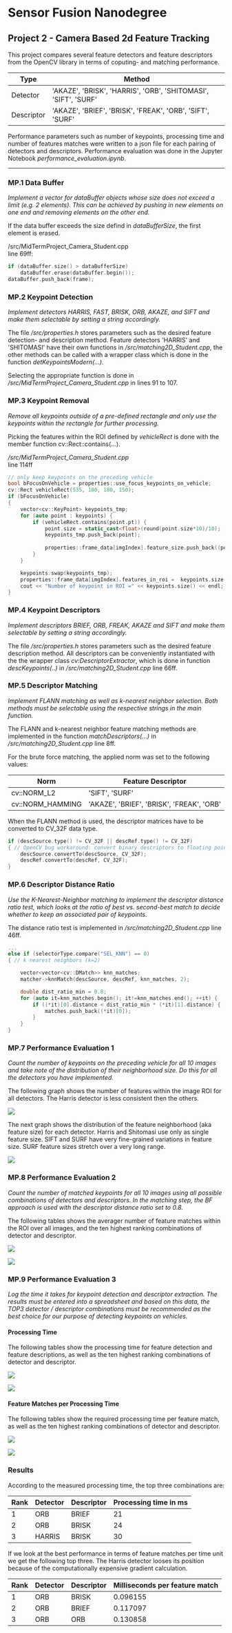# Sensor Fusion Nanodegree

## Project 2 - Camera Based 2d Feature Tracking
This project compares several feature detectors and feature descriptors from the OpenCV library in terms of coputing- and matching performance. 

|Type	|Method	|
|---	|---	|
|Detector	|'AKAZE', 'BRISK', 'HARRIS', 'ORB', 'SHITOMASI', 'SIFT', 'SURF'	|
|Descriptor	|'AKAZE', 'BRIEF', 'BRISK', 'FREAK', 'ORB', 'SIFT', 'SURF'		|

Performance parameters such as number of keypoints, processing time and number of features matches were written to a json file for each pairing of detectors and descriptors. Performance evaluation was done in the Jupyter Notebook _performance_evaluation.ipynb_.

---

[//]: # (Image References)

[img01]: ./img/img01.png " "
[img02]: ./img/img02.png " "
[img03]: ./img/img03.png " "
[img04]: ./img/img04.png " "
[img05]: ./img/img05.png " "
[img06]: ./img/img06.png " "
[img07]: ./img/img07.png " "
[img08]: ./img/img08.png " "


### MP.1 Data Buffer

_Implement a vector for dataBuffer objects whose size does not exceed a limit (e.g. 2 elements). This can be achieved by pushing in new elements on one end and removing elements on the other end._

If the data buffer exceeds the size defind in _dataBufferSize_, the first element is erased.

/src/MidTermProject_Camera_Student.cpp <br/>line 69ff:

```c++
if (dataBuffer.size() > dataBufferSize)
	dataBuffer.erase(dataBuffer.begin());
dataBuffer.push_back(frame);
```

### MP.2 Keypoint Detection

_Implement detectors HARRIS, FAST, BRISK, ORB, AKAZE, and SIFT and make them selectable by setting a string accordingly._

The file _/src/properties.h_ stores parameters such as the desired feature detection- and description method. Feature detectors 'HARRIS' and 'SHITOMASI' have their own functions in _/src/matching2D_Student.cpp_, the other methods can be called with a wrapper class which is done in the function _detKeypointsModern(...)_.

Selecting the appropriate function is done in _/src/MidTermProject_Camera_Student.cpp_ in lines 91 to 107.

### MP.3 Keypoint Removal

_Remove all keypoints outside of a pre-defined rectangle and only use the keypoints within the rectangle for further processing._


Picking the features within the ROI defined by _vehicleRect_ is done with the member function cv::Rect::contains(...).


_/src/MidTermProject_Camera_Student.cpp_ <br/> line 114ff

```c++
// only keep keypoints on the preceding vehicle
bool bFocusOnVehicle = properties::use_focus_keypoints_on_vehicle;
cv::Rect vehicleRect(535, 180, 180, 150);
if (bFocusOnVehicle)
{
	vector<cv::KeyPoint> keypoints_tmp; 
	for (auto point : keypoints) {
		if (vehicleRect.contains(point.pt)) {
			point.size = static_cast<float>(round(point.size*10)/10);
			keypoints_tmp.push_back(point);
				
			properties::frame_data[imgIndex].feature_size.push_back((point.size));
		}
	}

	keypoints.swap(keypoints_tmp);
	properties::frame_data[imgIndex].features_in_roi =  keypoints.size();
	cout << "Number of keypoint in ROI =" << keypoints.size() << endl;
}
```

### MP.4 Keypoint Descriptors

_Implement descriptors BRIEF, ORB, FREAK, AKAZE and SIFT and make them selectable by setting a string accordingly._

The file _/src/properties.h_ stores parameters such as the desired feature description method. All descriptors can be conveniently instantiated with the the wrapper class _cv:DescriptorExtractor_, which is done in function _descKeypoints(..)_ in _/src/matching2D_Student.cpp_ line 66ff. 


### MP.5 Descriptor Matching

_Implement FLANN matching as well as k-nearest neighbor selection. Both methods must be selectable using the respective strings in the main function._

The FLANN and k-nearest neighbor feature matching methods are implemented in the function _matchDescriptors(...)_ in _/src/matching2D_Student.cpp_ line 8ff.

For the brute force matching, the applied norm was set to the following values:

|Norm	|Feature Descriptor|
|---	|---	|
|cv::NORM_L2		|'SIFT', 'SURF'								|
|cv::NORM_HAMMING	|'AKAZE', 'BRIEF', 'BRISK', 'FREAK', 'ORB'	| 

When the FLANN method is used, the descriptor matrices have to be converted to CV_32F data type.

```c++
if (descSource.type() != CV_32F || descRef.type() != CV_32F)
{ // OpenCV bug workaround: convert binary descriptors to floating point due to a bug in current OpenCV implementation
	descSource.convertTo(descSource, CV_32F);
	descRef.convertTo(descRef, CV_32F);
}
```

### MP.6 Descriptor Distance Ratio

_Use the K-Nearest-Neighbor matching to implement the descriptor distance ratio test, which looks at the ratio of best vs. second-best match to decide whether to keep an associated pair of keypoints._

The distance ratio test is implemented in _/src/matching2D_Student.cpp_ line 46ff. 


```c++
...
else if (selectorType.compare("SEL_KNN") == 0)
{ // k nearest neighbors (k=2)

	vector<vector<cv::DMatch>> knn_matches;
	matcher->knnMatch(descSource, descRef, knn_matches, 2);

	double dist_ratio_min = 0.8;
	for (auto it=knn_matches.begin(); it!=knn_matches.end(); ++it) {
		if ((*it)[0].distance < dist_ratio_min * (*it)[1].distance) {
			matches.push_back((*it)[0]);
		}
	}
}
```

### MP.7 Performance Evaluation 1

_Count the number of keypoints on the preceding vehicle for all 10 images and take note of the distribution of their neighborhood size. Do this for all the detectors you have implemented._

The following graph shows the number of features within the image ROI for all detectors. The Harris detector is less consistent then the others.


![][img01]


The next graph shows the distribution of the feature neighborhood (aka feature size) for each detector. Harris and Shitomasi use only as single feature size. SIFT and SURF have very fine-grained variations in feature size. SURF feature sizes stretch over a very long range.  

![][img02]

### MP.8 Performance Evaluation 2

_Count the number of matched keypoints for all 10 images using all possible combinations of detectors and descriptors. In the matching step, the BF approach is used with the descriptor distance ratio set to 0.8._


The following tables shows the averager number of feature matches within the ROI over all images, and the ten highest ranking combinations of detector and descriptor.

![][img03]

![][img04]


### MP.9 Performance Evaluation 3

_Log the time it takes for keypoint detection and descriptor extraction. The results must be entered into a spreadsheet and based on this data, the TOP3 detector / descriptor combinations must be recommended as the best choice for our purpose of detecting keypoints on vehicles._

#### Processing Time

The following tables show the processing time for feature detection and feature descriptions, as well as the ten highest ranking combinations of detector and descriptor.

![][img05]

![][img06]

#### Feature Matches per Processing Time

The following tables show the required processing time per feature match, as well as the ten highest ranking combinations of detector and descriptor.

![][img07]

![][img08]

### Results

According to the measured processing time, the top three combinations are:

|Rank|Detector|Descriptor|Processing time in ms|
|---		|---|---|---|
|1|ORB		|BRIEF|21|
|2|ORB		|BRISK|24|
|3|HARRIS	|BRISK|30| 

If we look at the best performance in terms of feature matches per time unit we get the following top three. The Harris detector looses its position because of the computationally expensive gradient calculation. 

|Rank|Detector|Descriptor|Milliseconds per feature match|
|---		|---|---|---|
|1|ORB		|BRISK	|0.096155|
|2|ORB		|BRIEF	|0.117097|
|3|ORB		|ORB	|0.130858| 















